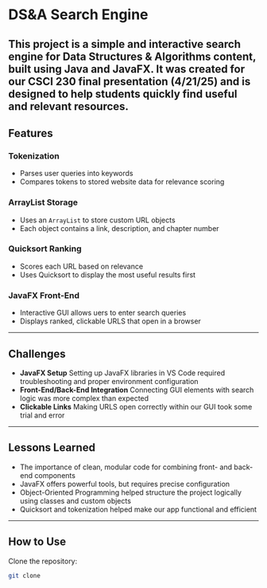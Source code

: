 # DS&A Search Engine
This project is a simple and interactive search engine for Data Structures & Algorithms content, built using Java and JavaFX. It was created for our CSCI 230 final presentation (4/21/25) and is designed to help students quickly find useful and relevant resources.
---
## Features

### Tokenization
- Parses user queries into keywords
- Compares tokens to stored website data for relevance scoring
### ArrayList Storage
- Uses an `ArrayList` to store custom URL objects
- Each object contains a link, description, and chapter number
### Quicksort Ranking
- Scores each URL based on relevance
- Uses Quicksort to display the most useful results first
### JavaFX Front-End
- Interactive GUI allows uers to enter search queries
- Displays ranked, clickable URLS that open in a browser
---
## Challenges

- **JavaFX Setup**
  Setting up JavaFX libraries in VS Code required troubleshooting and proper environment configuration
- **Front-End/Back-End Integration**
  Connecting GUI elements with search logic was more complex than expected
- **Clickable Links**
  Making URLS open correctly within our GUI took some trial and error
---
## Lessons Learned
- The importance of clean, modular code for combining front- and back-end components
- JavaFX offers powerful tools, but requires precise configuration
- Object-Oriented Programming helped structure the project logically using classes and custom objects
- Quicksort and tokenization helped make our app functional and efficient
---
## How to Use

Clone the repository:

```bash
git clone
